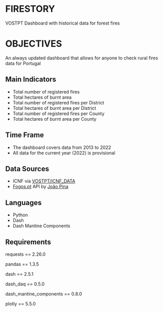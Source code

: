 # FIRESTORY
 VOSTPT Dashboard with historical data for forest fires

# OBJECTIVES
An always updated dashboard that allows for anyone to check rural fires data for Portugal

## Main Indicators
- Total number of registered fires 
- Total hectares of burnt area 
- Total number of registered fires per District 
- Total hectares of burnt area per District
- Total number of registered fires per County
- Total hectares of burnt area per County

## Time Frame 
- The dashboard covers data from 2013 to 2022
- All data for the current year (2022) is provisional 

## Data Sources
- ICNF via [VOSTPT/ICNF_DATA](https://github.com/vostpt/ICNF_DATA)
- [Fogos.pt](https://github.com/FogosPT/fogospt) API by [João Pina](https://github.com/tomahock)

## Languages
- Python
- Dash
- Dash Mantine Components

## Requirements 
requests == 2.26.0

pandas == 1.3.5

dash == 2.5.1

dash_daq == 0.5.0

dash_mantine_components == 0.8.0

plotly == 5.5.0




